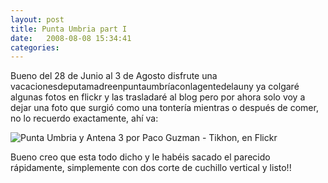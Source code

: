 ```yaml
---
layout: post
title: Punta Umbria part I
date:   2008-08-08 15:34:41
categories:
---
```


Bueno del 28 de Junio al 3 de Agosto disfrute una vacacionesdeputamadreenpuntaumbríaconlagentedelauny ya colgaré algunas fotos en flickr y las trasladaré al blog pero por ahora solo voy a dejar una foto que surgió como una tontería mientras o después de comer, no lo recuerdo exactamente, ahí va:

![Punta Umbria y Antena 3 por Paco Guzman - Tikhon, en Flickr](http://farm4.static.flickr.com/3106/2744699586_5027c2e0d7_m.jpg)

Bueno creo que esta todo dicho y le habéis sacado el parecido rápidamente, simplemente con dos corte de cuchillo vertical y listo!!